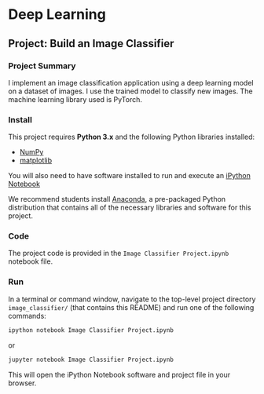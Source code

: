 # Deep Learning
## Project: Build an Image Classifier

### Project Summary

I implement an image classification application using a deep learning model
on a dataset of images. I use the trained model to classify new images. The
machine learning library used is PyTorch.

### Install

This project requires **Python 3.x** and the following Python libraries installed:

- [NumPy](http://www.numpy.org/)
- [matplotlib](http://matplotlib.org/)

You will also need to have software installed to run and execute an [iPython Notebook](http://ipython.org/notebook.html)

We recommend students install [Anaconda](https://www.continuum.io/downloads), a pre-packaged Python distribution that contains all of the necessary libraries and software for this project.

### Code

The project code is provided in the `Image Classifier Project.ipynb` notebook file.

### Run

In a terminal or command window, navigate to the top-level project directory `image_classifier/` (that contains this README) and run one of the following commands:

```bash
ipython notebook Image Classifier Project.ipynb
```  
or
```bash
jupyter notebook Image Classifier Project.ipynb
```

This will open the iPython Notebook software and project file in your browser.
